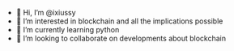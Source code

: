 - 👋 Hi, I’m @ixiussy
- 👀 I’m interested in blockchain and all the implications possible
- 🌱 I’m currently learning python
- 💞️ I’m looking to collaborate on developments about blockchain


<!---
ixiussy/ixiussy is a ✨ special ✨ repository because its `README.md` (this file) appears on your GitHub profile.
You can click the Preview link to take a look at your changes.
--->
